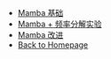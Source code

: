 - [Mamba 基础](Mamba/mamba_theory.md)
- [Mamba + 频率分解实验](Mamba/mamba_freq_result.md)
- [Mamba 改进](Mamba/mamba_improve.md)
- [Back to Homepage](README.md)